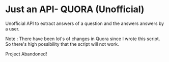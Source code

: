 Just an API- QUORA (Unofficial)
=========

Unofficial API to extract answers of a question and the answers answers by a user.

Note : There have been lot's of changes in Quora since I wrote this script. So there's high possibility that the script will not work. 

Project Abandoned!
